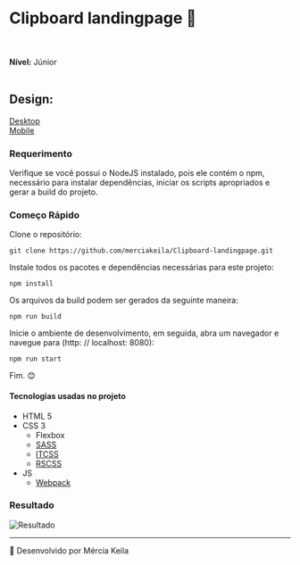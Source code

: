 # Clipboard landingpage 👋<br><br>
<b>Nível:</b> Júnior
</br>
</br>
## <b>Design:</b>

[Desktop](doc/design/desktop-design.jpg)<br>
[Mobile](doc/design/mobile-design.jpg)

### <b>Requerimento</b>

Verifique se você possui o NodeJS instalado, pois ele contém o npm, necessário para instalar dependências, iniciar os scripts apropriados e gerar a build do projeto.

### <b>Começo Rápido</b>

Clone o repositório:
````
git clone https://github.com/merciakeila/Clipboard-landingpage.git
````
Instale todos os pacotes e dependências necessárias para este projeto:

````
npm install
````

Os arquivos da build podem ser gerados da seguinte maneira:

````
npm run build
````

Inicie o ambiente de desenvolvimento, em seguida, abra um navegador e navegue para (http: // localhost: 8080):

````
npm run start
````

Fim. <g-emoji class="g-emoji" alias="blush" fallback-src="https://github.githubassets.com/images/icons/emoji/unicode/1f60a.png">😊</g-emoji><br>

#### Tecnologias usadas no projeto

* HTML 5
* CSS 3
  * Flexbox
  * [SASS](https://sass-lang.com/)
  * [ITCSS](https://www.getchisel.co/docs/development/itcss/)
  * [RSCSS](https://rscss.io/)
* JS
  * [Webpack](https://webpack.js.org/)
  

### Resultado

![Resultado](doc/website-2.gif)

<hr>
<g-emoji class="g-emoji" alias="rocket" fallback-src="https://github.githubassets.com/images/icons/emoji/unicode/1f680.png">🚀</g-emoji>  Desenvolvido por Mércia Keila
